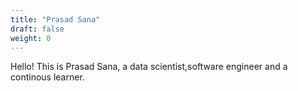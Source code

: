 ```yaml
---
title: "Prasad Sana"
draft: false
weight: 0
---
```

Hello! This is Prasad Sana, a data scientist,software engineer and a continous learner.